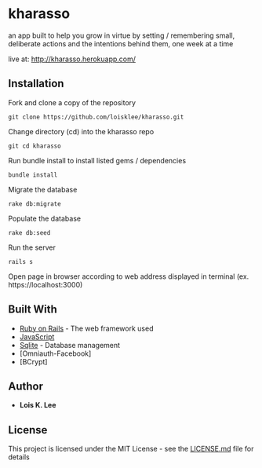 # kharasso

an app built to help you grow in virtue by setting / remembering small, deliberate actions and the intentions behind them, one week at a time

live at: http://kharasso.herokuapp.com/

## Installation

Fork and clone a copy of the repository
```
git clone https://github.com/loisklee/kharasso.git
```

Change directory (cd) into the kharasso repo

```
git cd kharasso
```

Run bundle install to install listed gems / dependencies

```
bundle install
```

Migrate the database

```
rake db:migrate
```

Populate the database 

```
rake db:seed
```

Run the server

```
rails s
```

Open page in browser according to web address displayed in terminal (ex. https://localhost:3000)


## Built With

* [Ruby on Rails](https://rubyonrails.org/) - The web framework used
* [JavaScript](https://www.javascript.com/) 
* [Sqlite](https://www.sqlite.org/) - Database management
* [Omniauth-Facebook]
* [BCrypt]

## Author

* **Lois K. Lee** 

## License

This project is licensed under the MIT License - see the [LICENSE.md](LICENSE.md) file for details
